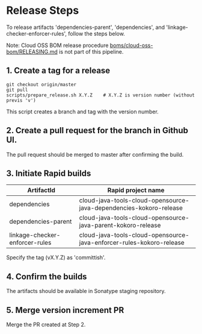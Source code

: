 # Release Steps

To release artifacts 'dependencies-parent', 'dependencies', and 'linkage-checker-enforcer-rules',
follow the steps below.

Note: Cloud OSS BOM release procedure [boms/cloud-oss-bom/RELEASING.md](boms/cloud-oss-bom/RELEASING.md)
is not part of this pipeline.

## 1. Create a tag for a release

```
git checkout origin/master
git pull
scripts/prepare_release.sh X.Y.Z    # X.Y.Z is version number (without previs 'v')
```

This script creates a branch and tag with the version number.

## 2. Create a pull request for the branch in Github UI.

The pull request should be merged to master after confirming the build.

## 3. Initiate Rapid builds

| ArtifactId | Rapid project name |
| ---------- | ------------------ |
|dependencies| cloud-java-tools-cloud-opensource-java-dependencies-kokoro-release|
|dependencies-parent| cloud-java-tools-cloud-opensource-java-parent-kokoro-release|
|linkage-checker-enforcer-rules|cloud-java-tools-cloud-opensource-java-enforcer-rules-kokoro-release|


Specify the tag (vX.Y.Z) as 'committish'.

## 4. Confirm the builds

The artifacts should be available in Sonatype staging repository.

## 5. Merge version increment PR

Merge the PR created at Step 2.

